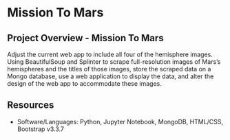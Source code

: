 # Mission To Mars

## Project Overview - Mission To Mars
Adjust the current web app to include all four of the hemisphere images. Using BeautifulSoup and Splinter to scrape full-resolution images of Mars’s hemispheres and the titles of those images, store the scraped data on a Mongo database, use a web application to display the data, and alter the design of the web app to accommodate these images.

## Resources
-  Software/Languages:  Python, Jupyter Notebook, MongoDB, HTML/CSS, Bootstrap v3.3.7
